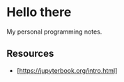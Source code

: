 Hello there
============================

My personal programming notes.

## Resources
* [https://jupyterbook.org/intro.html]